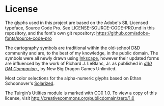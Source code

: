 # License

The glyphs used in this project are based on the Adobe's SIL Licensed typeface, Source Code Pro. See LICENSE-SOURCE-CODE-PRO.md in this repository, and the font's own git repository: <https://github.com/adobe-fonts/source-code-pro>

The cartography symbols are traditional within the old-school D&D community and are, to the best of my knowledge, in the public domain. The symbols were all newly drawn using [Inkscape](https://inkscape.org/), however their updated forms are influenced by the work of Richard J. LeBlanc, Jr. as published in [*d30 DM Companion,*](https://www.drivethrurpg.com/product/102567/d30-DM-Companion?), by New Big Dragon Games Unlimited.

Most color selections for the alpha-numeric glyphs based on Ethan Schoonover's [Solarized](https://ethanschoonover.com/solarized/).

The Tuirgin’s Utilties module is marked with CC0 1.0. To view a copy of this license, visit <http://creativecommons.org/publicdomain/zero/1.0>
